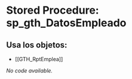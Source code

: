 # Stored Procedure: sp_gth_DatosEmpleado

## Usa los objetos:
- [[GTH_RptEmplea]]

*No code available.*

